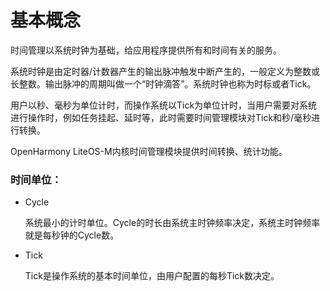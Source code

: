 # 基本概念<a name="ZH-CN_TOPIC_0000001078876456"></a>

时间管理以系统时钟为基础，给应用程序提供所有和时间有关的服务。

系统时钟是由定时器/计数器产生的输出脉冲触发中断产生的，一般定义为整数或长整数。输出脉冲的周期叫做一个“时钟滴答”。系统时钟也称为时标或者Tick。

用户以秒、毫秒为单位计时，而操作系统以Tick为单位计时，当用户需要对系统进行操作时，例如任务挂起、延时等，此时需要时间管理模块对Tick和秒/毫秒进行转换。

OpenHarmony LiteOS-M内核时间管理模块提供时间转换、统计功能。

### 时间单位：<a name="section1368151114500"></a>

-   Cycle

    系统最小的计时单位。Cycle的时长由系统主时钟频率决定，系统主时钟频率就是每秒钟的Cycle数。

-   Tick

    Tick是操作系统的基本时间单位，由用户配置的每秒Tick数决定。


